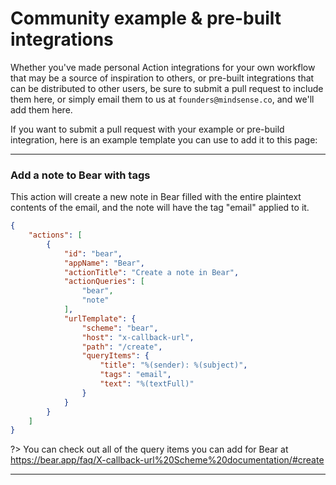 # Community example & pre-built integrations

Whether you've made personal Action integrations for your own workflow that may be a source of inspiration to others, or pre-built integrations that can be distributed to other users, be sure to submit a pull request to include them here, or simply email them to us at `founders@mindsense.co`, and we'll add them here.

If you want to submit a pull request with your example or pre-build integration, here is an example template you can use to add it to this page:

---

### Add a note to Bear with tags

This action will create a new note in Bear filled with the entire plaintext contents of the email, and the note will have the tag "email" applied to it.

```json
{
	"actions": [
		{
			"id": "bear",
			"appName": "Bear",
			"actionTitle": "Create a note in Bear",
			"actionQueries": [
				"bear",
				"note"
			],
			"urlTemplate": {
				"scheme": "bear",
				"host": "x-callback-url",
				"path": "/create",
				"queryItems": {
					"title": "%(sender): %(subject)",
					"tags": "email",
					"text": "%(textFull)"
				}
			}
		}
	]
}
```

?> You can check out all of the query items you can add for Bear at https://bear.app/faq/X-callback-url%20Scheme%20documentation/#create

---
